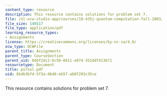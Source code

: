 ```yaml
---
content_type: resource
description: This resource contains solutions for problem set 7.
file: /ol-ocw-studio-app/courses/18-435j-quantum-computation-fall-2003/8b4b3bfd5f3adb40eb57ab07203c35ce_ps7sol.pdf
file_size: 140517
file_type: application/pdf
learning_resource_types:
- Assignments
license: https://creativecommons.org/licenses/by-nc-sa/4.0/
ocw_type: OCWFile
parent_title: Assignments
parent_type: CourseSection
parent_uid: 04bf2dc2-6c58-0411-a974-352ddf413671
resourcetype: Document
title: ps7sol.pdf
uid: 8b4b3bfd-5f3a-db40-eb57-ab07203c35ce
---
```

This resource contains solutions for problem set 7.